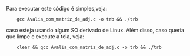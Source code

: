 Para executar este código é simples,veja: 

        gcc Avalia_com_matriz_de_adj.c -o trb && ./trb
        
caso esteja usando algum SO derivado de Linux. Além disso, caso queria que limpe e execute a tela, veja:

        clear && gcc Avalia_com_matriz_de_adj.c -o trb && ./trb

